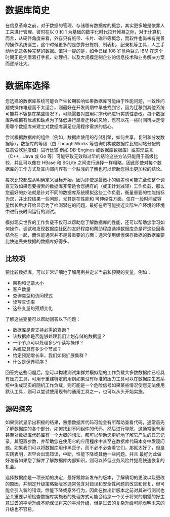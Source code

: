 # 数据库简史

在信息革命之前，对于数据的管理、存储哪有数据库的概念，其实更多地是依靠人工来进行管理。彼时在以 0 和 1 为基础的数字化时代拉开帷幕之际，对于计算机而言，从硬件角度来看，外存只有纸带、卡片、磁带等概念，而软件也尚未有完善的操作系统诞生，这个时候更多的是依靠分拣机、制表机、纪录机等工具，人工手动地记录各种完整的数据。值得一提的是，如今已经 108 岁蓝色巨头 IBM 在这个时期正是凭借着打字机、处理机、以及大规模定制企业的信息技术和业务解决方案而逐渐壮大。

# 数据库选择

您选择的数据库系统可能会产生长期影响如果数据库可能由于性能问题，一致性问题或操作难题而不太适合，则最好在开发周期中早些找到它，因为迁移到其他系统可能并不容易在某些情况下，可能需要对应用程序代码进行实质性更改。每个数据库系统都有优点和缺点为了降低进行昂贵迁移的风险，您可以花一些时间再决定使用哪个数据库来建立对数据库满足应用程序需求的信心。

尝试根据数据库的组件（例如，数据库使用的存储引擎，如何共享，复制和分发数据等），数据库的等级（由 ThoughtWorks 等咨询机构或数据库比较网站分配的任意受欢迎度值）进行比较 例如 DB-Engines 或数据库数据库）或实现语言（C++，Java 或 Go 等）可能导致无效和过早的结论这些方法只能用于高级比较，并且可以像在 HBase 和 SQLite 之间进行选择一样粗略，因此即使对每个数据库的工作方式及其内部内容有一个肤浅的了解也可以帮助您得出更加权的结论。

每次比较都应从明确定义目标开始，因为即使是最微小的偏差也可能完全使整个调查无效如果您要搜索的数据库非常适合您拥有的（或正计划减轻）工作负载，那么您最好的办法就是针对不同的数据库系统模拟这些工作负载，衡量重要的性能指标 为您，并比较结果一些问题，尤其是在性能和 可伸缩性方面，仅在一段时间或容量增长后才开始显示为了检测潜在的问题，最好在尽可能接近实际生产环境的环境中进行长时间运行的测试。

模拟现实世界的工作负载不仅可以帮助您了解数据库的性能，还可以帮助您学习如何操作，调试和发现数据库社区的友好程度和帮助程度选择数据库总是将这些因素结合在一起，而性能通常并不是最重要的方面：通常使用缓慢保存数据的数据库要比快速丢失数据的数据库好得多。

## 比较项

要比较数据库，可以非常详细地了解用例并定义当前和预期的变量，例如：

- 架构和记录大小
- 客户数量
- 查询类型和访问模式
- 读写查询率
- 这些变量的预期变化

了解这些变量可以帮助回答以下问题：

- 数据库是否支持必需的查询？
- 该数据库是否能够处理我们计划存储的数据量？
- 一个节点可以处理多少个读写操作？
- 系统应具有多少个节点？
- 给定预期增长率，我们如何扩展集群？
- 什么是保养程序？

回答完这些问题后，您可以构建测试集群并模拟您的工作负载大多数数据库已经具有压力工具，可用于重建特定的用例如果没有标准的压力工具可以在数据库生态系统中生成现实的随机工作负载，则可能是一个危险信号如果某些情况使您无法使用默认工具，则可以尝试使用现有的通用工具之一，也可以从头开始实施。

## 源码探究

如果测试显示出积极的结果，熟悉数据库代码可能会有所帮助查看代码，通常首先了解数据库的各个部分，如何找到不同组件的代码，然后进行导航，这通常很有用甚至对数据库代码库有一个大概的想法，都可以帮助您更好地了解它产生的日志记录，其配置参数，并帮助您在使用它的应用程序中甚至在数据库代码本身中发现问题。如果我们可以将数据库用作黑匣子，而不必不必查看它们，那就太好了，但是实践表明，迟早会出现错误，中断，性能下降或其他一些问题，并且 最好为此做好准备如果您了解并了解数据库内部知识，则可以降低业务风险并提高快速恢复的机会。

选择数据库是一项长期的决定，最好跟踪新发布的版本，了解确切的更改以及更改的原因，并制定升级策略新版本通常包含对错误和安全性问题的改进和修复，但可能会引入新的错误，性能下降或意外行为，因此在推出新版本之前对其进行测试也至关重要以前检查数据库实施者的处理方式可能会给您一个关于将来的期望的好主意过去的平滑升级不能保证将来的平滑升级，但是过去的复杂升级可能表明未来的升级也不容易。
